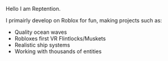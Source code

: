 Hello I am Reptention.

I primairly develop on Roblox for fun, making projects such as:
- Quality ocean waves
- Robloxes first VR Flintlocks/Muskets
- Realistic ship systems
- Working with thousands of entities
